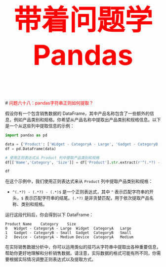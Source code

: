 



<p style="font-size: 90px;font-weight: bold;text-align: center;color: red;">带着问题学Pandas</p>
# <font color='red'>问题六十八：pandas字符串正则如何提取？</font>

假设你有一个包含销售数据的 DataFrame，其中产品名称包含了一些额外的信息，例如产品类别和规格。你希望从产品名称中提取出产品类别和规格信息。以下是一个从这些列中提取信息的示例：

```python
import pandas as pd

data = {'Product': ['Widget - CategoryA - Large', 'Gadget - CategoryB - Small', 'Device - CategoryA - Medium']}
df = pd.DataFrame(data)

# 使用正则表达式从 Product 列中提取产品类别和规格
df[['Name','Category', 'Size']] = df['Product'].str.extract(r'^(.*?) - (.*?) - (.*)$')

df
```

在这个示例中，我们使用正则表达式来从 `Product` 列中提取产品类别和规格：

- `^(.*?) - (.*?) - (.*)$` 是一个正则表达式，其中 `^` 表示匹配字符串的开头，`$` 表示匹配字符串的结尾。`(.*?)` 是非贪婪匹配，用于依次提取产品名称、类别和规格。

运行这段代码后，你会得到以下 DataFrame：

```
Product	Name	Category	Size
0	Widget - CategoryA - Large	Widget	CategoryA	Large
1	Gadget - CategoryB - Small	Gadget	CategoryB	Small
2	Device - CategoryA - Medium	Device	CategoryA	Medium
```

在实际销售数据分析中，你可以运用类似的技巧从字符串中提取出各种重要信息，帮助你更好地理解和分析销售数据。请注意，实际数据的格式可能有所不同，你需要根据实际情况调整正则表达式以及提取方式。